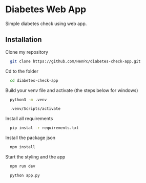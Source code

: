
# Diabetes Web App

Simple diabetes check using web app.


## Installation

Clone my repository 

```bash
  git clone https://github.com/HenPx/diabetes-check-app.git
```
Cd to the folder
```bash
  cd diabetes-check-app
```
Build your venv file and activate (the steps below for windows)
```bash
  python3 -m .venv
```
```bash
  .venv/Scripts/activate
```
Install all requirements
```bash
  pip instal -r requirements.txt
```
Install the package json
```bash
  npm install
```
Start the styling and the app
```bash
  npm run dev
```
```bash
  python app.py
```
